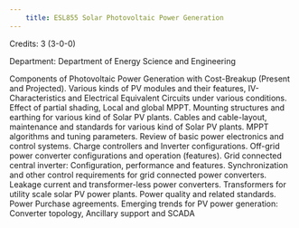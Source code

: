 ```yaml
---
    title: ESL855 Solar Photovoltaic Power Generation
---
```

Credits: 3 (3-0-0)

Department: Department of Energy Science and Engineering

Components of Photovoltaic Power Generation with Cost-Breakup (Present and Projected). Various kinds of PV modules and their features, IV-Characteristics and Electrical Equivalent Circuits under various conditions. Effect of partial shading, Local and global MPPT. Mounting structures and earthing for various kind of Solar PV plants. Cables and cable-layout, maintenance and standards for various kind of Solar PV plants. MPPT algorithms and tuning parameters. Review of basic power electronics and control systems. Charge controllers and Inverter configurations. Off-grid power converter configurations and operation (features). Grid connected central inverter: Configuration, performance and features. Synchronization and other control requirements for grid connected power converters. Leakage current and transformer-less power converters. Transformers for utility scale solar PV power plants. Power quality and related standards. Power Purchase agreements. Emerging trends for PV power generation: Converter topology, Ancillary support and SCADA